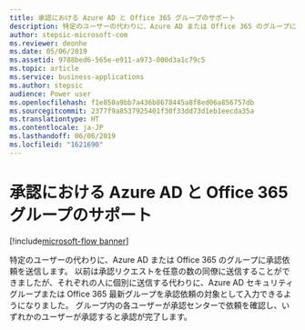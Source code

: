 ```yaml
---
title: 承認における Azure AD と Office 365 グループのサポート
description: 特定のユーザーの代わりに、Azure AD または Office 365 のグループに承認依頼を送信します。
author: stepsic-microsoft-com
ms.reviewer: deonhe
ms.date: 05/06/2019
ms.assetid: 9788bed6-565e-e911-a973-000d3a1c79c5
ms.topic: article
ms.service: business-applications
ms.author: stepsic
audience: Power user
ms.openlocfilehash: f1e850a9bb7a436b8678445a8f8ed06a856757db
ms.sourcegitcommit: 2377f9a8537925401f30f33dd73d1eb1eecda35a
ms.translationtype: HT
ms.contentlocale: ja-JP
ms.lasthandoff: 06/06/2019
ms.locfileid: "1621690"
---
```

# <a name="support-for-azure-ad-and-office-365-groups-in-approvals"></a>承認における Azure AD と Office 365 グループのサポート

[!include[microsoft-flow banner](../includes/microsoft-flow.md)]

特定のユーザーの代わりに、Azure AD または Office 365 のグループに承認依頼を送信します。 以前は承認リクエストを任意の数の同僚に送信することができましたが、それぞれの人に個別に送信する代わりに、Azure AD セキュリティ グループまたは Office 365 最新グループを承認依頼の対象として入力できるようになりました。 グループ内の各ユーザーが承認センターで依頼を確認し、いずれかのユーザーが承認すると承認が完了します。
